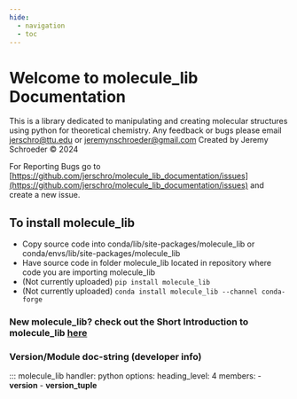 ```yaml
---
hide:
  - navigation
  - toc
---
```

# Welcome to molecule_lib Documentation

This is a library dedicated to manipulating and creating molecular structures using python for theoretical chemistry.
Any feedback or bugs please email jerschro@ttu.edu or jeremynschroeder@gmail.com
Created by Jeremy Schroeder © 2024

For Reporting Bugs go to [https://github.com/jerschro/molecule_lib_documentation/issues](https://github.com/jerschro/molecule_lib_documentation/issues) and create a new issue.


## To install molecule_lib 

* Copy source code into conda/lib/site-packages/molecule_lib or conda/envs/lib/site-packages/molecule_lib
* Have source code in folder molecule_lib located in repository where code you are importing molecule_lib
* (Not currently uploaded) `pip install molecule_lib` 
* (Not currently uploaded) `conda install molecule_lib --channel conda-forge` 

### New molecule_lib? check out the Short Introduction to molecule_lib [here](user_guides/short_intro.md) 


### Version/Module doc-string (developer info)
::: molecule_lib
    handler: python
    options:
      heading_level: 4 
      members:
      - __version__
      - __version_tuple__